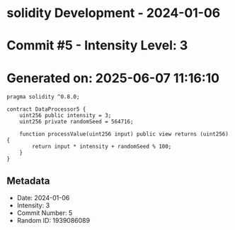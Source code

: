 ﻿# solidity Development - 2024-01-06
# Commit #5 - Intensity Level: 3
# Generated on: 2025-06-07 11:16:10
```solidity
pragma solidity ^0.8.0;

contract DataProcessor5 {
    uint256 public intensity = 3;
    uint256 private randomSeed = 564716;

    function processValue(uint256 input) public view returns (uint256) {
        return input * intensity + randomSeed % 100;
    }
}
```
## Metadata
- Date: 2024-01-06
- Intensity: 3
- Commit Number: 5
- Random ID: 1939086089
